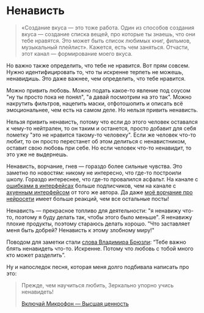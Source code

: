 # Ненависть

>«Cоздание вкуса — это тоже работа. Один из способов создания вкуса — создание списка вещей, про которые ты знаешь, что они тебе нравятся. Это может быть список любимых книг, фильмов, музыкальный плейлист». Кажется, есть чем заняться. Отчасти, этот канал — формирование моего вкуса.

Но важно также определить, что тебе не нравится. Вот прям совсем. Нужно идентифицировать то, что ты искренне терпеть не можешь, ненавидишь. Это даже важнее, чем определить, что тебе нравится.

Можно привить любовь. Можно подать какое-то явление под соусом "ну ты просто пока не понял", "а давай посмотрим на это так". Можно накрутить фильтров, нацепить маски, отфотошопить и описать всё эмоциональнее, чем есть на самом деле. Но нельзя привить ненависть.

Нельзя привить ненависть, потому что если до этого человек оставался к чему-то нейтрален, то он таким и останется, просто добавит для себя пометку "это не нравится такому-то человеку". Если же человек что-то любит, то он просто перестанет об этом делиться с ненавистником, оставит свою любовь при себе. Но если человек что-то ненавидит, то это уже не выдернешь.

Ненависть, ворчание, гнев — гораздо более сильные чувства. Это заметно по новостям: никому не интересно, что где-то построили школу. Гораздо интереснее, что где-то провалился асфальт. На канале с [ошибками в интерфейсах](https://t.me/uxfromhell) больше подписчиков, чем на канале с [ахуенным интерфейсом](https://t.me/wowohuenno) от того же автора. Да даже [моё ворчание про нейросети](https://t.me/tom_suworof_channel/76) имеет больше реакций, чем все остальные посты!

Ненависть — прекрасное топливо для деятельности: "я ненавижу что-то, поэтому я буду делать так, чтобы этого было меньше". Я ненавижу плохие продукты, поэтому стараюсь делать хорошо. "Что заставляет меня быть добрей? Ненависть к этому злобному миру!"

Поводом для заметки стали [слова Владимира Брюзли](https://youtu.be/KdoQhC9HtHM?si=evDt572_ngGyYaqo&t=867): “Тебе важно блять ненавидеть что-то. Искренне. Потому что любовь с тобой много кто может разделить”.

Ну и напоследок песня, которая меня долго подбивала написать про это:

> Прежде, чем научиться любить,
> Зеркально упорно учись ненавидеть!
> 
> [Включай Микрофон — Высшая ценность](https://music.yandex.ru/album/12349373/track/72065061)